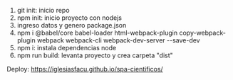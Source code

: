 1. git init: inicio repo
2. npm init: inicio proyecto con nodejs
3. ingreso datos y genero package.json
4. npm i @babel/core babel-loader html-webpack-plugin copy-webpack-plugin webpack webpack-cli webpack-dev-server --save-dev
5. npm i: instala dependencias node
6. npm run build: levanta proyecto y crea carpeta "dist"

Deploy: https://iglesiasfacu.github.io/spa-cientificos/
